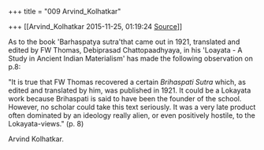 +++
title = "009 Arvind_Kolhatkar"

+++
[[Arvind_Kolhatkar	2015-11-25, 01:19:24 [Source](https://groups.google.com/g/samskrita/c/IEBJpKHQ1kA)]]



As to the book 'Barhaspatya sutra'that came out in 1921, translated and edited by FW Thomas, Debiprasad Chattopaadhyaya, in his 'Loayata - A Study in Ancient Indian Materialism' has made the following observation on p.8:

  

"It is true that FW Thomas recovered a certain *Brihaspati Sutra* which, as edited and translated by him, was published in 1921. It could be a Lokayata work because Brihaspati is said to have been the founder of the school. However, no scholar could take this text seriously. It was a very late product often dominated by an ideology really alien, or even positively hostile, to the Lokayata-views." (p. 8)

  

Arvind Kolhatkar.

